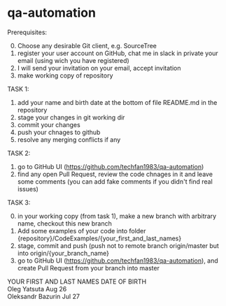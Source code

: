 # qa-automation

Prerequisites:<br/>

0. Choose any desirable Git client, e.g. SourceTree<br/>
1. register your user account on GitHub, chat me in slack in private your email (using wich you have registered)<br/>
2. I will send your invitation on your email, accept invitation<br/>
3. make working copy of repository<br/>

TASK 1:<br/>

1) add your name and birth date at the bottom of file README.md in the repository<br/>
2) stage your changes in git working dir<br/>
3) commit your changes<br/>
4) push your chnages to github<br/>
5) resolve any merging conflicts if any<br/>

TASK 2: <br/>

1) go to GitHub UI (https://github.com/techfan1983/qa-automation)<br/>
2) find any open Pull Request, review the code chnages in it and leave some comments (you can add fake comments if you didn't find real issues)<br/>

TASK 3:<br/>

0) in your working copy (from task 1), make a new branch with arbitrary name, checkout this new branch<br/>
1) Add some examples of your code into folder {repository}/CodeExamples/{your_first_and_last_names}<br/>
2) stage, commit and push (push not to remote branch origin/master but into origin/{your_branch_name}<br/>
3) go to GitHub UI (https://github.com/techfan1983/qa-automation), and create Pull Request from your branch into master<br/>



YOUR FIRST AND LAST NAMES        DATE OF BIRTH <br/>
Oleg Yatsuta                     Aug 26 <br/>
Oleksandr Bazurin                Jul 27 <br/>
